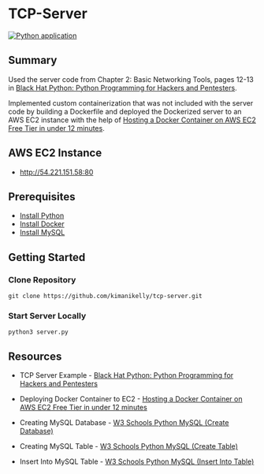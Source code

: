 # TCP-Server

[![Python application](https://github.com/kimanikelly/tcp-server/actions/workflows/python-app.yml/badge.svg)](https://github.com/kimanikelly/tcp-server/actions/workflows/python-app.yml)

## Summary

Used the server code from Chapter 2: Basic Networking Tools, pages 12-13 in [Black Hat Python: Python Programming for Hackers and Pentesters](https://www.amazon.com/Black-Hat-Python-2nd-Programming/dp/1718501129).

Implemented custom containerization that was not included with the server code by building a Dockerfile and deployed the Dockerized server to an AWS EC2 instance with the help of [Hosting a Docker Container on AWS EC2 Free Tier in under 12 minutes](https://www.youtube.com/watch?v=qNIniDftAcU).

## AWS EC2 Instance

- http://54.221.151.58:80

## Prerequisites

- [Install Python](https://www.python.org/downloads/)
- [Install Docker](https://docs.docker.com/engine/install/)
- [Install MySQL](https://dev.mysql.com/downloads/workbench/)

## Getting Started

### Clone Repository

```
git clone https://github.com/kimanikelly/tcp-server.git
```

### Start Server Locally

```
python3 server.py
```

## Resources

- TCP Server Example - [Black Hat Python: Python Programming for Hackers and Pentesters](https://www.amazon.com/Black-Hat-Python-2nd-Programming/dp/1718501129)

- Deploying Docker Container to EC2 - [Hosting a Docker Container on AWS EC2 Free Tier in under 12 minutes](https://www.youtube.com/watch?v=qNIniDftAcU)

- Creating MySQL Database - [W3 Schools Python MySQL (Create Database)](https://www.w3schools.com/python/python_mysql_create_db.asp)

- Creating MySQL Table - [W3 Schools Python MySQL (Create Table)](https://www.w3schools.com/python/python_mysql_create_table.asp)

- Insert Into MySQL Table - [W3 Schools Python MySQL (Insert Into Table)](https://www.w3schools.com/python/python_mysql_insert.asp)
